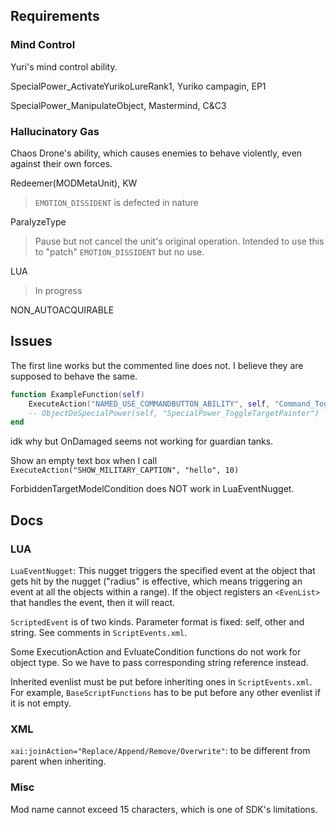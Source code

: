 ## Requirements

### Mind Control
Yuri's mind control ability.

SpecialPower_ActivateYurikoLureRank1, Yuriko campagin, EP1

SpecialPower_ManipulateObject, Mastermind, C&C3

### Hallucinatory Gas
Chaos Drone's ability, which causes enemies to behave violently, even against
their own forces. 

Redeemer(MODMetaUnit), KW
> `EMOTION_DISSIDENT` is defected in nature

ParalyzeType
> Pause but not cancel the unit's original operation. Intended to use this to
"patch" `EMOTION_DISSIDENT` but no use.

LUA
> In progress

NON_AUTOACQUIRABLE

## Issues

The first line works but the commented line does not. I believe they are
supposed to behave the same.
```lua
function ExampleFunction(self)
    ExecuteAction("NAMED_USE_COMMANDBUTTON_ABILITY", self, "Command_ToggleTargetPainter")
    -- ObjectDoSpecialPower(self, "SpecialPower_ToggleTargetPainter")
end
```

idk why but OnDamaged seems not working for guardian tanks.

Show an empty text box when I call
`ExecuteAction("SHOW_MILITARY_CAPTION", "hello", 10)`

ForbiddenTargetModelCondition does NOT work in LuaEventNugget.

## Docs

### LUA

`LuaEventNugget`: This nugget triggers the specified event at the
object that gets hit by the nugget ("radius" is effective, which means
triggering an event at all the objects within a range). If the
object registers an `<EvenList>` that handles the event, then it will
react.

`ScriptedEvent` is of two kinds. Parameter format is fixed: self, other and
string. See comments in `ScriptEvents.xml`.

Some ExecutionAction and EvluateCondition functions do not work for object type.
So we have to pass corresponding string reference instead.

Inherited evenlist must be put before inheriting ones in `ScriptEvents.xml`. For
example, `BaseScriptFunctions` has to be put before any other evenlist if it is
not empty.

### XML
`xai:joinAction="Replace/Append/Remove/Overwrite"`: to be different
from parent when inheriting.

### Misc
Mod name cannot exceed 15 characters, which is one of SDK's
limitations.

